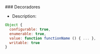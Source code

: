 ### Decoradores

* Description:
```js
Object {
  configurable: true,
  enumerable: true,
  value: function functionName () { ... },
  writable: true
}
```